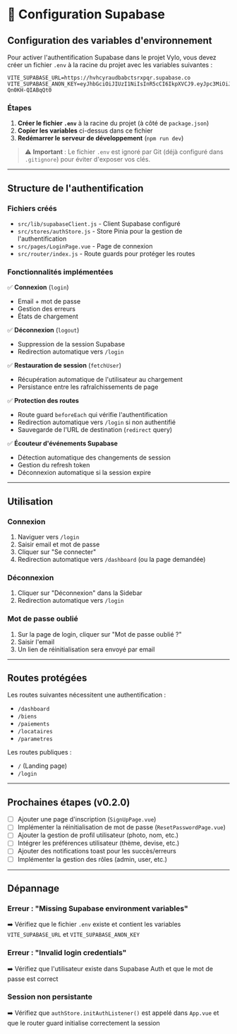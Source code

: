 # 🔐 Configuration Supabase

## Configuration des variables d'environnement

Pour activer l'authentification Supabase dans le projet Vylo, vous devez créer un fichier `.env` à la racine du projet avec les variables suivantes :

```env
VITE_SUPABASE_URL=https://hvhcyraudbabctsrxpqr.supabase.co
VITE_SUPABASE_ANON_KEY=eyJhbGciOiJIUzI1NiIsInR5cCI6IkpXVCJ9.eyJpc3MiOiJzdXBhYmFzZSIsInJlZiI6Imh2aGN5cmF1ZGJhYmN0c3J4cHFyIiwicm9sZSI6ImFub24iLCJpYXQiOjE3NjE5MTcwNDMsImV4cCI6MjA3NzQ5MzA0M30.BgVqbyxAKyA74CVINENSEkEHy7vA-Qn0KH-QIABqQt0
```

### Étapes

1. **Créer le fichier `.env`** à la racine du projet (à côté de `package.json`)
2. **Copier les variables** ci-dessus dans ce fichier
3. **Redémarrer le serveur de développement** (`npm run dev`)

> ⚠️ **Important** : Le fichier `.env` est ignoré par Git (déjà configuré dans `.gitignore`) pour éviter d'exposer vos clés.

---

## Structure de l'authentification

### Fichiers créés

- `src/lib/supabaseClient.js` - Client Supabase configuré
- `src/stores/authStore.js` - Store Pinia pour la gestion de l'authentification
- `src/pages/LoginPage.vue` - Page de connexion
- `src/router/index.js` - Route guards pour protéger les routes

### Fonctionnalités implémentées

✅ **Connexion** (`login`)
- Email + mot de passe
- Gestion des erreurs
- États de chargement

✅ **Déconnexion** (`logout`)
- Suppression de la session Supabase
- Redirection automatique vers `/login`

✅ **Restauration de session** (`fetchUser`)
- Récupération automatique de l'utilisateur au chargement
- Persistance entre les rafraîchissements de page

✅ **Protection des routes**
- Route guard `beforeEach` qui vérifie l'authentification
- Redirection automatique vers `/login` si non authentifié
- Sauvegarde de l'URL de destination (`redirect` query)

✅ **Écouteur d'événements Supabase**
- Détection automatique des changements de session
- Gestion du refresh token
- Déconnexion automatique si la session expire

---

## Utilisation

### Connexion

1. Naviguer vers `/login`
2. Saisir email et mot de passe
3. Cliquer sur "Se connecter"
4. Redirection automatique vers `/dashboard` (ou la page demandée)

### Déconnexion

1. Cliquer sur "Déconnexion" dans la Sidebar
2. Redirection automatique vers `/login`

### Mot de passe oublié

1. Sur la page de login, cliquer sur "Mot de passe oublié ?"
2. Saisir l'email
3. Un lien de réinitialisation sera envoyé par email

---

## Routes protégées

Les routes suivantes nécessitent une authentification :
- `/dashboard`
- `/biens`
- `/paiements`
- `/locataires`
- `/parametres`

Les routes publiques :
- `/` (Landing page)
- `/login`

---

## Prochaines étapes (v0.2.0)

- [ ] Ajouter une page d'inscription (`SignUpPage.vue`)
- [ ] Implémenter la réinitialisation de mot de passe (`ResetPasswordPage.vue`)
- [ ] Ajouter la gestion de profil utilisateur (photo, nom, etc.)
- [ ] Intégrer les préférences utilisateur (thème, devise, etc.)
- [ ] Ajouter des notifications toast pour les succès/erreurs
- [ ] Implémenter la gestion des rôles (admin, user, etc.)

---

## Dépannage

### Erreur : "Missing Supabase environment variables"

➡️ Vérifiez que le fichier `.env` existe et contient les variables `VITE_SUPABASE_URL` et `VITE_SUPABASE_ANON_KEY`

### Erreur : "Invalid login credentials"

➡️ Vérifiez que l'utilisateur existe dans Supabase Auth et que le mot de passe est correct

### Session non persistante

➡️ Vérifiez que `authStore.initAuthListener()` est appelé dans `App.vue` et que le router guard initialise correctement la session


